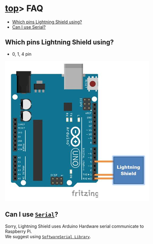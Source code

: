 # [top](index.html)> FAQ

* [Which pins Lightning Shield using?](#which-pins-lightning-shield-using)
* [Can I use Serial?](#can-i-use-serial)

## Which pins Lightning Shield using?

* 0, 1, 4 pin

![using pin](images/lnshield_pin.jpg)

## Can I use [`Serial`](https://www.arduino.cc/reference/en/language/functions/communication/serial/)?

Sorry, Lightning Shield uses Arduino Hardware serial communicate to Raspberry Pi.  
We suggest using [`SoftwareSerial Library`](https://www.arduino.cc/en/Reference/SoftwareSerial).


